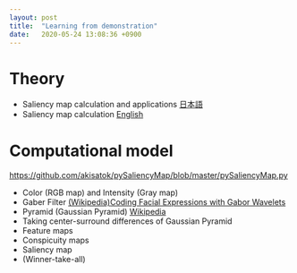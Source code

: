 ```yaml
---
layout: post
title:  "Learning from demonstration"
date:   2020-05-24 13:08:36 +0900
---
```

# Theory
* Saliency map calculation and applications <a href="https://www.jstage.jst.go.jp/article/jnns/21/1/21_3/_pdf/-char/ja">日本語</a>
* Saliency map calculation <a href="https://www.tu-chemnitz.de/informatik/KI/scripts/ws0910/Attention_Saliency.pdf">English</a>

# Computational model
https://github.com/akisatok/pySaliencyMap/blob/master/pySaliencyMap.py

* Color (RGB map) and Intensity (Gray map)
* Gaber Filter <a href="https://en.wikipedia.org/wiki/Gabor_filter">(Wikipedia)</a><a href="https://zenodo.org/record/3430156#.XtbrlzozbIU">Coding Facial Expressions with Gabor Wavelets</a>
* Pyramid (Gaussian Pyramid) <a href="https://en.wikipedia.org/wiki/Pyramid_(image_processing)"> Wikipedia</a>
* Taking center-surround differences of Gaussian Pyramid
* Feature maps
* Conspicuity maps
* Saliency map
* (Winner-take-all)
